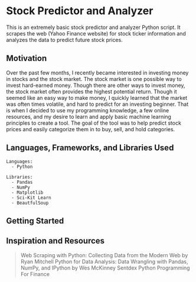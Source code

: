 # Stock Predictor and Analyzer

This is an extremely basic stock predictor and analyzer Python script. It scrapes the web (Yahoo Finance website) for stock ticker information and analyzes the data to predict future stock prices.

## Motivation
Over the past few months, I recently became interested in investing money in stocks and the stock market. The stock market is one possible way to invest hard-earned money. Though there are other ways to invest money, the stock market often provides the highest potential return. Though it seemed like an easy way to make money, I quickly learned that the market was often times volatile, and hard to predict for an investing beginner. That is when I decided to use my programming knowledge, a few online resources, and my desire to learn and apply basic machine learning principles to create a tool. The goal of the tool was to help predict stock prices and easily categorize them in to buy, sell, and hold categories.

## Languages, Frameworks, and Libraries Used
```
Languages: 
  - Python

Libraries:
  - Pandas
  - NumPy
  - Matplotlib
  - Sci-Kit Learn
  - BeautfulSoup
```

## Getting Started



## Inspiration and Resources
> Web Scraping with Python: Collecting Data from the Modern Web by Ryan Mitchell
> Python for Data Analysis: Data Wrangling with Pandas, NumPy, and IPython by Wes McKinney
> Sentdex Python Programming For Finance
